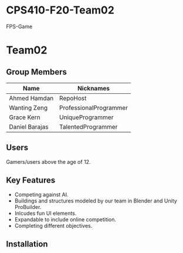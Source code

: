 # CPS410-F20-Team02
FPS-Game

# Team02

## Group Members

Name | Nicknames
----------------- | -----------------
Ahmed Hamdan      |  RepoHost
Wanting Zeng      |  ProfessionalProgrammer
Grace Kern        |  UniqueProgrammer
Daniel Barajas    |  TalentedProgrammer 

## Users
Gamers/users above the age of 12.

## Key Features
- Competing against AI.
- Buildings and structures modeled by our team in Blender and Unity ProBuilder.
- Inlcudes fun UI elements.
- Expandable to include online competition.
- Completing different objectives.

## Installation
